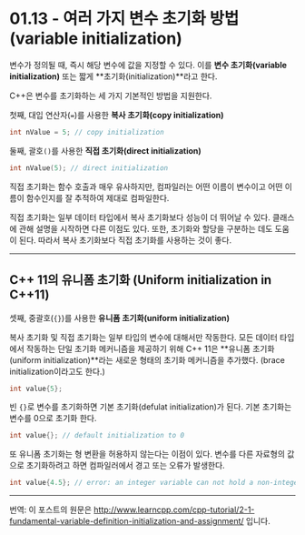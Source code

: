 # 01.13 - 여러 가지 변수 초기화 방법 (variable initialization)

변수가 정의될 때, 즉시 해당 변수에 값을 지정할 수 있다. 이를 **변수 초기화(variable initialization)** 또는 짧게 **초기화(initialization)**라고 한다.

C++은 변수를 초기화하는 세 가지 기본적인 방법을 지원한다. 

첫째, 대입 연산자(`=`)를 사용한 **복사 초기화(copy initialization)**

```cpp
int nValue = 5; // copy initialization
```

둘째, 괄호`()`를 사용한 **직접 초기화(direct initialization)**

```cpp
int nValue(5); // direct initialization
```

직접 초기화는 함수 호출과 매우 유사하지만, 컴파일러는 어떤 이름이 변수이고 어떤 이름이 함수인지를 잘 추적하여 제대로 컴파일한다.

직접 초기화는 일부 데이터 타입에서 복사 초기화보다 성능이 더 뛰어날 수 있다. 클래스에 관해 설명을 시작하면 다른 이점도 있다. 또한, 초기화와 할당을 구분하는 데도 도움이 된다. 따라서 복사 초기화보다 직접 초기화를 사용하는 것이 좋다.

---

## C++ 11의 유니폼 초기화 (Uniform initialization in C++11)

셋째, 중괄호(`{}`)를 사용한 **유니폼 초기화(uniform initialization)**

복사 초기화 및 직접 초기화는 일부 타입의 변수에 대해서만 작동한다. 모든 데이터 타입에서 작동하는 단일 초기화 메커니즘을 제공하기 위해 C++ 11은 **유니폼 초기화(uniform initialization)**라는 새로운 형태의 초기화 메커니즘을 추가했다. (brace initialization이라고도 한다.)

```cpp
int value{5};
```

빈 `{}`로 변수를 초기화하면 기본 초기화(defulat initialization)가 된다. 기본 초기화는 변수를 0으로 초기화 한다.

```cpp
int value{}; // default initialization to 0
```

또 유니폼 초기화는 형 변환을 허용하지 않는다는 이점이 있다. 변수를 다른 자료형의 값으로 초기화하려고 하면 컴파일러에서 경고 또는 오류가 발생한다.

```cpp
int value{4.5}; // error: an integer variable can not hold a non-integer value
```

---

번역: 이 포스트의 원문은 http://www.learncpp.com/cpp-tutorial/2-1-fundamental-variable-definition-initialization-and-assignment/ 입니다.